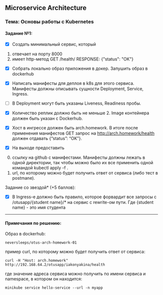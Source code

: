 ## Microservice Architecture
### Тема: Основы работы с Kubernetes
#### Задание №1:
- [x] Создать минимальный сервис, который 
1) отвечает на порту 8000
2) имеет http-метод 
GET /health/
RESPONSE: {"status": "OK"}

- [x] Cобрать локально образ приложения в докер. Запушить образ в dockerhub

- [x] Написать манифесты для деплоя в k8s для этого сервиса. Манифесты должны описывать сущности Deployment, Service, Ingress. 
- [ ] В Deployment могут быть указаны Liveness, Readiness пробы. 
- [x] Количество реплик должно быть не меньше 2. Image контейнера должен быть указан с Dockerhub.

- [x] Хост в ингрессе должен быть arch.homework. В итоге после применения манифестов GET запрос на http://arch.homework/health должен отдавать {“status”: “OK”}.

- [x] На выходе предоставить
0) ссылку на github c манифестами. Манифесты должны лежать в одной директории, так чтобы можно было их все применить одной командой kubectl apply -f .
1) url, по которому можно будет получить ответ от сервиса (либо тест в postmanе).

Задание со звездой* (+5 баллов):
- [x] В Ingress-е должно быть правило, которое форвардит все запросы с /otusapp/{student name}/* на сервис с rewrite-ом пути. Где {student name} - это имя студента

------------------------------------------------------------------
#### Примечания по решению:

Образ в dockerhub: 
    
    neversleeps/otus-arch-homework-01

пример сurl, по которому можно будет получить ответ от сервиса: 

    curl -H "Host: arch.homework" http://192.168.64.2/otusapp/iakonyakina/health

где значение адреса сервиса можно получить по имени сервиса и namespace, в котором он находится: 
    
    minikube service hello-service --url -n myapp
